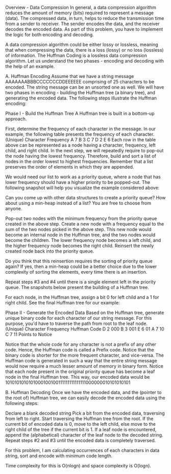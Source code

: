 Overview - Data Compression
In general, a data compression algorithm reduces the amount of memory (bits) required to represent a message (data). The compressed data, in turn, helps to reduce the transmission time from a sender to receiver. The sender encodes the data, and the receiver decodes the encoded data. As part of this problem, you have to implement the logic for both encoding and decoding.

A data compression algorithm could be either lossy or lossless, meaning that when compressing the data, there is a loss (lossy) or no loss (lossless) of information. The Huffman Coding is a lossless data compression algorithm. Let us understand the two phases - encoding and decoding with the help of an example.

A. Huffman Encoding
Assume that we have a string message AAAAAAABBBCCCCCCCDDEEEEEE comprising of 25 characters to be encoded. The string message can be an unsorted one as well. We will have two phases in encoding - building the Huffman tree (a binary tree), and generating the encoded data. The following steps illustrate the Huffman encoding:

Phase I - Build the Huffman Tree
A Huffman tree is built in a bottom-up approach.

First, determine the frequency of each character in the message. In our example, the following table presents the frequency of each character.
(Unique) Character	Frequency
A	7
B	3
C	7
D	2
E	6
Each row in the table above can be represented as a node having a character, frequency, left child, and right child. In the next step, we will repeatedly require to pop-out the node having the lowest frequency. Therefore, build and sort a list of nodes in the order lowest to highest frequencies. Remember that a list preserves the order of elements in which they are appended.

We would need our list to work as a priority queue, where a node that has lower frequency should have a higher priority to be popped-out. The following snapshot will help you visualize the example considered above:


Can you come up with other data structures to create a priority queue? How about using a min-heap instead of a list? You are free to choose from anyone.

Pop-out two nodes with the minimum frequency from the priority queue created in the above step.
Create a new node with a frequency equal to the sum of the two nodes picked in the above step. This new node would become an internal node in the Huffman tree, and the two nodes would become the children. The lower frequency node becomes a left child, and the higher frequency node becomes the right child. Reinsert the newly created node back into the priority queue.

Do you think that this reinsertion requires the sorting of priority queue again? If yes, then a min-heap could be a better choice due to the lower complexity of sorting the elements, every time there is an insertion.

Repeat steps #3 and #4 until there is a single element left in the priority queue. The snapshots below present the building of a Huffman tree.


For each node, in the Huffman tree, assign a bit 0 for left child and a 1 for right child. See the final Huffman tree for our example:

Phase II - Generate the Encoded Data
Based on the Huffman tree, generate unique binary code for each character of our string message. For this purpose, you'd have to traverse the path from root to the leaf node.
(Unique) Character	Frequency	Huffman Code
D	2	000
B	3	001
E	6	01
A	7	10
C	7	11
Points to Notice

Notice that the whole code for any character is not a prefix of any other code. Hence, the Huffman code is called a Prefix code.
Notice that the binary code is shorter for the more frequent character, and vice-versa.
The Huffman code is generated in such a way that the entire string message would now require a much lesser amount of memory in binary form.
Notice that each node present in the original priority queue has become a leaf node in the final Huffman tree.
This way, our encoded data would be 1010101010101000100100111111111111111000000010101010101

B. Huffman Decoding
Once we have the encoded data, and the (pointer to the root of) Huffman tree, we can easily decode the encoded data using the following steps:

Declare a blank decoded string
Pick a bit from the encoded data, traversing from left to right.
Start traversing the Huffman tree from the root.
If the current bit of encoded data is 0, move to the left child, else move to the right child of the tree if the current bit is 1.
If a leaf node is encountered, append the (alphabetical) character of the leaf node to the decoded string.
Repeat steps #2 and #3 until the encoded data is completely traversed.

For this problem, I am calculating occurrences of each characters in data string, sort and encode with minimum code length.

Time complexity for this is O(nlogn) and space complexity is O(logn).

